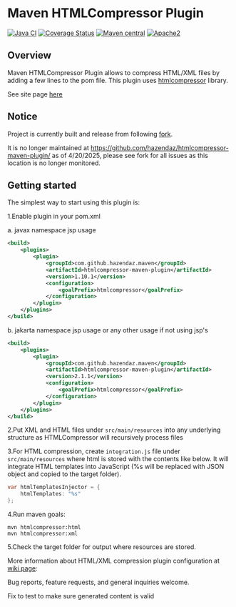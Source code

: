 Maven HTMLCompressor Plugin
===========================

[![Java CI](https://github.com/hazendaz/htmlcompressor-maven-plugin/workflows/Java%20CI/badge.svg)](https://github.com/hazendaz/htmlcompressor-maven-plugin/actions?query=workflow%3A%22Java+CI%22)
[![Coverage Status](https://coveralls.io/repos/github/hazendaz/htmlcompressor-maven-plugin/badge.svg?branch=master)](https://coveralls.io/github/hazendaz/htmlcompressor-maven-plugin?branch=master)
[![Maven central](https://maven-badges.herokuapp.com/maven-central/com.github.hazendaz.maven/htmlcompressor-maven-plugin/badge.svg)](https://maven-badges.herokuapp.com/maven-central/com.github.hazendaz.maven/htmlcompressor-maven-plugin)
[![Apache2](<http://img.shields.io/badge/license-Apache%202-blue.svg>)](<http://www.apache.org/licenses/LICENSE-2.0>)

Overview
--------

Maven HTMLCompressor Plugin allows to compress HTML/XML files by adding a few lines to the pom file.
This plugin uses [htmlcompressor][] library.

See site page [here](https://hazendaz.github.io/htmlcompressor-maven-plugin/)

Notice
------

Project is currently built and release from following [fork](https://github.com/hazendaz/htmlcompressor-maven-plugin).

It is no longer maintained at https://github.com/hazendaz/htmlcompressor-maven-plugin/ as of 4/20/2025, please see fork for all issues as this location is no longer monitored.

Getting started
---------------

The simplest way to start using this plugin is:

1.Enable plugin in your pom.xml

a. javax namespace jsp usage

``` xml
<build>
    <plugins>
        <plugin>
            <groupId>com.github.hazendaz.maven</groupId>
            <artifactId>htmlcompressor-maven-plugin</artifactId>
            <version>1.10.1</version>
            <configuration>
                <goalPrefix>htmlcompressor</goalPrefix>
            </configuration>
        </plugin>
    </plugins>
</build>
```

b. jakarta namespace jsp usage or any other usage if not using jsp's

``` xml
<build>
    <plugins>
        <plugin>
            <groupId>com.github.hazendaz.maven</groupId>
            <artifactId>htmlcompressor-maven-plugin</artifactId>
            <version>2.1.1</version>
            <configuration>
                <goalPrefix>htmlcompressor</goalPrefix>
            </configuration>
        </plugin>
    </plugins>
</build>
```

2.Put XML and HTML files under `src/main/resources` into any underlying
structure as HTMLCompressor will recursively process files

3.For HTML compression, create `integration.js` file under
`src/main/resources` where html is stored with the contents like below.
It will integrate HTML templates into JavaScript (%s will be replaced
with JSON object and copied to the target folder).

``` java
var htmlTemplatesInjector = {
    htmlTemplates: "%s"
};
```

4.Run maven goals:

```
mvn htmlcompressor:html
mvn htmlcompressor:xml
```

5.Check the target folder for output where resources are stored.

More information about HTML/XML compression plugin configuration at
[wiki page][]:

Bug reports, feature requests, and general inquiries welcome.

  [htmlcompressor]: https://github.com/hazendaz/htmlcompressor
  [wiki page]: https://github.com/alextunyk/htmlcompressor-maven-plugin/wiki/configuration
Fix to test to make sure generated content is valid
